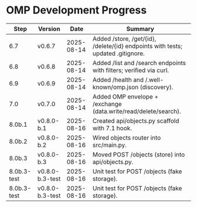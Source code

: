 # OMP Development Progress

| Step | Version | Date       | Summary |
|------|---------|------------|---------|
| 6.7  | v0.6.7  | 2025-08-14 | Added /store, /get/{id}, /delete/{id} endpoints with tests; updated .gitignore. |
| 6.8 | v0.6.8 | 2025-08-14 | Added /list and /search endpoints with filters; verified via curl. |
| 6.9 | v0.6.9 | 2025-08-14 | Added /health and /.well-known/omp.json (discovery). |
| 7.0 | v0.7.0 | 2025-08-14 | Added OMP envelope + /exchange (data.write/read/delete/search). |
| 8.0b.1 | v0.8.0-b.1 | 2025-08-16 | Created api/objects.py scaffold with 7.1 hook. |
| 8.0b.2 | v0.8.0-b.2 | 2025-08-16 | Wired objects router into src/main.py. |
| 8.0b.3 | v0.8.0-b.3 | 2025-08-16 | Moved POST /objects (store) into api/objects.py. |
| 8.0b.3-test | v0.8.0-b.3-test | 2025-08-16 | Unit test for POST /objects (fake storage). |
| 8.0b.3-test | v0.8.0-b.3-test | 2025-08-16 | Unit test for POST /objects (fake storage). |
